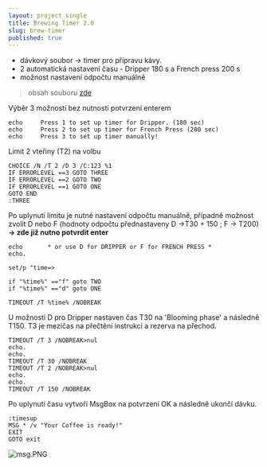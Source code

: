 ```yaml
---
layout: project_single
title: Brewing Timer 2.0
slug: brew-timer
published: true
---
```

- dávkový soubor -> timer pro přípravu kávy.
- 2 automatická nastavení času - Dripper 180 s a French press 200 s
- možnost nastavení odpočtu manuálně

> obsah souboru [zde](https://raw.githubusercontent.com/zdenolab/zdenolab.github.io/master/static/projects/BrewingTimer_2.0.cmd)


Výběr 3 možností bez nutnosti potvrzení enterem
```
echo     Press 1 to set up timer for Dripper. (180 sec)
echo     Press 2 to set up timer for French Press (200 sec)
echo	 Press 3 to set up timer manually!
```
Limit 2 vteřiny (T2) na volbu

```
CHOICE /N /T 2 /D 3 /C:123 %1
IF ERRORLEVEL ==3 GOTO THREE
IF ERRORLEVEL ==2 GOTO TWO
IF ERRORLEVEL ==1 GOTO ONE
GOTO END
:THREE
```

Po uplynutí limitu je nutné nastavení odpočtu manuálně, případně možnost zvolit D nebo F (hodnoty odpočtu přednastaveny D ->T30 + 150 ; F -> T200) **-> zde již nutno potvrdit enter**

```
echo       * or use D for DRIPPER or F for FRENCH PRESS *
echo.

set/p "time=>

if "%time%" =="f" goto TWO
if "%time%" =="d" goto ONE

TIMEOUT /T %time% /NOBREAK
```

U možnosti D pro Dripper nastaven čas T30 na 'Blooming phase' a následně T150. T3 je mezičas na přečtění instrukcí a rezerva na přechod.
```
TIMEOUT /T 3 /NOBREAK>nul
echo.
echo.
TIMEOUT /T 30 /NOBREAK
TIMEOUT /T 2 /NOBREAK>nul
echo.
echo.
TIMEOUT /T 150 /NOBREAK
```
Po uplynutí času vytvoří MsgBox na potvrzení OK a následně ukončí dávku.
```
:timesup
MSG * /v "Your Coffee is ready!"
EXIT
GOTO exit
```
![msg.PNG](https://raw.githubusercontent.com/zdenolab/zdenolab.github.io/master/static/projects/msg.PNG)

